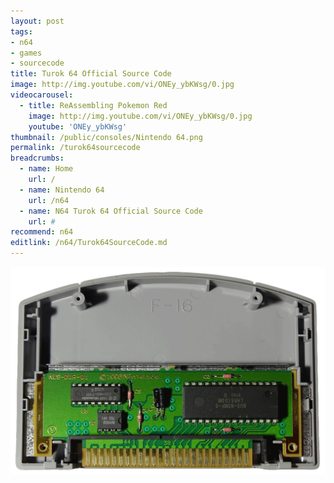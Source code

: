 ```yaml
---
layout: post
tags: 
- n64
- games
- sourcecode
title: Turok 64 Official Source Code
image: http://img.youtube.com/vi/ONEy_ybKWsg/0.jpg
videocarousel:
  - title: ReAssembling Pokemon Red
    image: http://img.youtube.com/vi/ONEy_ybKWsg/0.jpg
    youtube: 'ONEy_ybKWsg'
thumbnail: /public/consoles/Nintendo 64.png
permalink: /turok64sourcecode
breadcrumbs:
  - name: Home
    url: /
  - name: Nintendo 64
    url: /n64
  - name: N64 Turok 64 Official Source Code
    url: #
recommend: n64
editlink: /n64/Turok64SourceCode.md
---
```


<img src="/public/N64/N64Cart_NUS_01A_01.png" />
